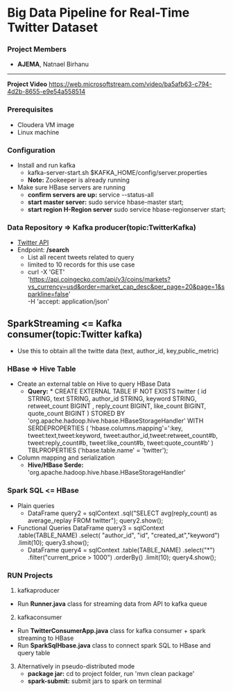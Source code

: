 # Big Data Pipeline for Real-Time Twitter Dataset

### Project Members

* **AJEMA**, Natnael Birhanu
****
**Project Video**
  https://web.microsoftstream.com/video/ba5afb63-c794-4d2b-8655-e9e54a558514

### Prerequisites
* Cloudera VM image
* Linux machine

### Configuration
* Install and run kafka
    * kafka-server-start.sh $KAFKA_HOME/config/server.properties
    * **Note:** Zookeeper is already running
* Make sure HBase servers are running
    * **confirm servers are up:** service --status-all
    * **start master server:** sudo service hbase-master start;
    * **start region H-Region server** sudo service hbase-regionserver start;

  
### Data Repository => Kafka producer(topic:TwitterKafka)
* [Twitter API](https://developer.twitter.com/en/docs/twitter-api)
* Endpoint: **/search**
    * List all recent tweets related to query 
    * limited to 10 records for this use case    
    * curl -X 'GET' \
      'https://api.coingecko.com/api/v3/coins/markets?vs_currency=usd&order=market_cap_desc&per_page=20&page=1&sparkline=false' \
      -H 'accept: application/json'
      
## SparkStreaming <= Kafka consumer(topic:Twitter kafka)
* Use this to obtain all the twitte  data (text, author_id, key,public_metric)

### HBase => Hive Table
* Create an external table on Hive to query HBase Data
  * **Query:**
    *
CREATE EXTERNAL TABLE IF NOT EXISTS twitter (
  id STRING, text STRING, author_id STRING, keyword STRING, retweet_count BIGINT ,
  reply_count BIGINT, like_count BIGINT, quote_count BIGINT
)
STORED BY 'org.apache.hadoop.hive.hbase.HBaseStorageHandler' 
WITH SERDEPROPERTIES (
  'hbase.columns.mapping'=':key, tweet:text,tweet:keyword, tweet:author_id,tweet:retweet_count#b, 
  tweet:reply_count#b, tweet:like_count#b, tweet:quote_count#b'
) 
TBLPROPERTIES ('hbase.table.name' = 'twitter');
* Column mapping and serialization 
    * **Hive/HBase Serde:** 'org.apache.hadoop.hive.hbase.HBaseStorageHandler'
  


### Spark SQL <= HBase
* Plain queries
  * DataFrame query2 = sqlContext
				.sql("SELECT avg(reply_count) as average_replay FROM twitter");
		query2.show();
* Functional Queries
 DataFrame query3 = sqlContext
 .table(TABLE_NAME)
 .select( "author_id", "id", "created_at","keyword")
 .limit(10);
		 query3.show();
  * DataFrame query4 = sqlContext
    .table(TABLE_NAME)
    .select("*")
    .filter("current_price > 1000")
    .orderBy()
    .limit(10);
    query4.show();

### RUN Projects
1. kafkaproducer
  * Run **Runner.java** class for streaming data from API to kafka queue
2. kafkaconsumer
  * Run **TwitterConsumerApp.java** class for kafka consumer + spark streaming to HBase
  * Run **SparkSqlHbase.java** class to connect spark SQL to HBase and query table
3. Alternatively in pseudo-distributed mode
   * **package jar:** cd to project folder, run 'mvn clean package'
   * **spark-submit:** submit jars to spark on terminal
